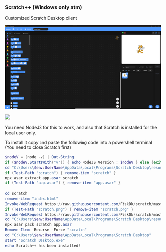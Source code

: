 ### Scratch++ (Windows only atm)

Customized Scratch Desktop client

![](https://github.com/FiskDk/scratch/blob/master/sc1.png)

![](https://github.com/FiskDk/scratch/blob/master/s2.png)

You need NodeJS for this to work, and also that Scratch is installed for the local user only.

To install it copy and paste the following code into a powershell terminal
(You need to close Scratch first)

```powershell
$nodeV = (node -v) | Out-String
if ($nodeV.StartsWith("v")) { echo NodeJS Version : $nodeV } else {exit}
cd "C:\Users\$env:UserName\AppData\Local\Programs\Scratch Desktop\resources"
if (Test-Path "scratch") { remove-item "scratch" }
npx asar extract app.asar scratch
if (Test-Path "app.asar") { remove-item "app.asar" }

cd scratch
remove-item "index.html"
Invoke-WebRequest https://raw.githubusercontent.com/FiskDk/scratch/master/2inject/index.html -OutFile index.html
if (Test-Path "scratch.png") { remove-item "scratch.png" }
Invoke-WebRequest https://raw.githubusercontent.com/FiskDk/scratch/master/2inject/scratch.png -OutFile scratch.png
cd "C:\Users\$env:UserName\AppData\Local\Programs\Scratch Desktop\resources"
npx asar pack scratch app.asar
Remove-Item -Recurse -Force "scratch"
cd "C:\Users\$env:UserName\AppData\Local\Programs\Scratch Desktop"
start "Scratch Desktop.exe"
echo Scratch++ has been installed!

```